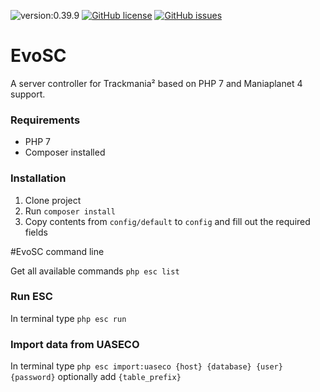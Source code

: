 ![version:0.39.9](https://img.shields.io/badge/version-0.39.9-blue.svg?style=flat-square)
[![GitHub license](https://img.shields.io/github/license/EvolutionTM/EvoSC.svg?style=flat-square)](https://github.com/EvolutionTM/EvoSC/blob/master/LICENSE.md)
[![GitHub issues](https://img.shields.io/github/issues/EvolutionTM/EvoSC.svg?style=flat-square)](https://github.com/EvolutionTM/EvoSC/issues)




# EvoSC

A server controller for Trackmania² based on PHP 7 and Maniaplanet 4 support.

### Requirements
* PHP 7
* Composer installed

### Installation
1. Clone project
2. Run `composer install`
3. Copy contents from `config/default` to `config` and fill out the required fields

#EvoSC command line

Get all available commands `php esc list`

### Run ESC
In terminal type `php esc run`

### Import data from UASECO
In terminal type `php esc import:uaseco {host} {database} {user} {password}` optionally add `{table_prefix}`
